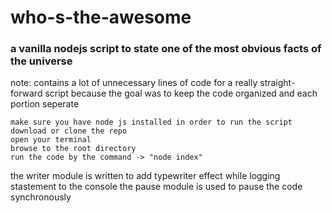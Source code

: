 # who-s-the-awesome

### a vanilla nodejs script to state one of the most obvious facts of the universe

note: contains a lot of unnecessary lines of code for a really straight-forward script
      because the goal was to keep the code organized and each portion seperate

    make sure you have node js installed in order to run the script
    download or clone the repo
    open your terminal
    browse to the root directory
    run the code by the command -> "node index"

the writer module is written to add typewriter effect while logging stastement to the console
the pause module is used to pause the code synchronously